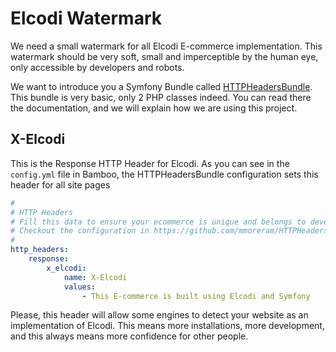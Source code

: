 # Elcodi Watermark

We need a small watermark for all Elcodi E-commerce implementation. This
watermark should be very soft, small and imperceptible by the human eye, only
accessible by developers and robots.

We want to introduce you a Symfony Bundle called
[HTTPHeadersBundle](https://github.com/mmoreram/HTTPHeadersBundle). This bundle
is very basic, only 2 PHP classes indeed. You can read there the documentation,
and we will explain how we are using this project.

## X-Elcodi

This is the Response HTTP Header for Elcodi. As you can see in the `config.yml`
file in Bamboo, the HTTPHeadersBundle configuration sets this header for all
site pages

``` yaml
#
# HTTP Headers
# Fill this data to ensure your ecommerce is unique and belongs to developers
# Checkout the configuration in https://github.com/mmoreram/HTTPHeadersBundle
#
http_headers:
    response:
        x_elcodi:
            name: X-Elcodi
            values:
                - This E-commerce is built using Elcodi and Symfony
```

Please, this header will allow some engines to detect your website as an
implementation of Elcodi. This means more installations, more development, and
this always means more confidence for other people.
